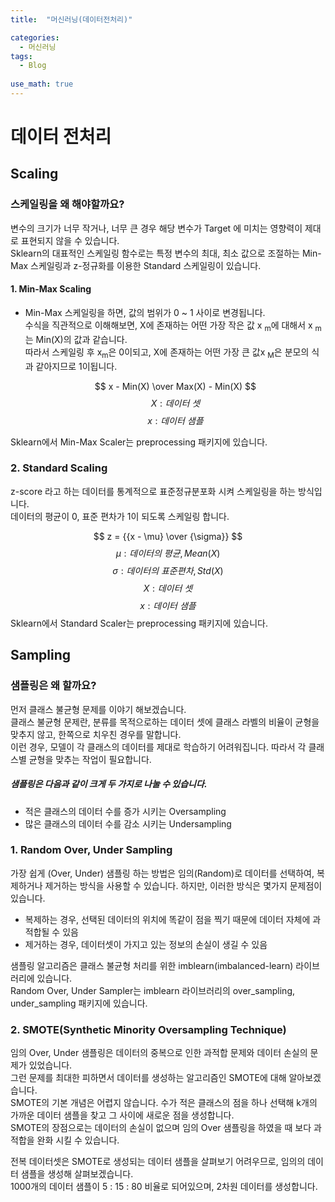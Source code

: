 ```yaml
---
title:  "머신러닝(데이터전처리)"

categories:
  - 머신러닝
tags:
  - Blog
  
use_math: true
---
```



# 데이터 전처리

## Scaling
### 스케일링을 왜 해야할까요?
변수의 크기가 너무 작거나, 너무 큰 경우 해당 변수가 Target 에 미치는 영향력이 제대로 표현되지 않을 수 있습니다.<br>
Sklearn의 대표적인 스케일링 함수로는 특정 변수의 최대, 최소 값으로 조절하는 Min-Max 스케일링과 z-정규화를 이용한 Standard 스케일링이 있습니다.
#### 1. Min-Max Scaling
- Min-Max 스케일링을 하면, 값의 범위가 0 ~ 1 사이로 변경됩니다. <br> 
수식을 직관적으로 이해해보면, X에 존재하는 어떤 가장 작은 값 x <sub>m</sub>에 대해서 x <sub>m</sub>는 Min(X)의 값과 같습니다. <br>
따라서 스케일링 후 x<sub>m</sub>은 0이되고, X에 존재하는 어떤 가장 큰 값x <sub>M</sub>은 분모의 식과 같아지므로 1이됩니다.


  $$ x - Min(X) \over Max(X) - Min(X) $$
  $$X : 데이터\ 셋 $$
  $$ x : 데이터\ 샘플 $$ 


Sklearn에서 Min-Max Scaler는 preprocessing 패키지에 있습니다.

### 2. Standard Scaling
z-score 라고 하는 데이터를 통계적으로 표준정규분포화 시켜 스케일링을 하는 방식입니다.<br>
데이터의 평균이 0, 표준 편차가 1이 되도록 스케일링 합니다.

$$ z = {{x - \mu} \over {\sigma}} $$
$$ \mu : 데이터의\ 평균, Mean(X) $$
$$ \sigma : 데이터의\ 표준편차, Std(X)$$
$$ X : 데이터\ 셋 $$
$$ x : 데이터\ 샘플 $$
Sklearn에서 Standard Scaler는 preprocessing 패키지에 있습니다.


## Sampling
### 샘플링은 왜 할까요?
먼저 클래스 불균형 문제를 이야기 해보겠습니다. <br> 
클래스 불균형 문제란, 분류를 목적으로하는 데이터 셋에 클래스 라벨의 비율이 균형을 맞추지 않고, 한쪽으로 치우친 경우를 말합니다. <br>
이런 경우, 모델이 각 클래스의 데이터를 제대로 학습하기 어려워집니다. 따라서 각 클래스별 균형을 맞추는 작업이 필요합니다.<br>
##### 샘플링은 다음과 같이 크게 두 가지로 나눌 수 있습니다.
* 적은 클래스의 데이터 수를 증가 시키는 Oversampling
* 많은 클래스의 데이터 수를 감소 시키는 Undersampling

### 1. Random Over, Under Sampling
가장 쉽게 (Over, Under) 샘플링 하는 방법은 임의(Random)로 데이터를 선택하여, 복제하거나 제거하는 방식을 사용할 수 있습니다.
하지만, 이러한 방식은 몇가지 문제점이 있습니다. 
* 복제하는 경우, 선택된 데이터의 위치에 똑같이 점을 찍기 때문에 데이터 자체에 과적합될 수 있음
* 제거하는 경우, 데이터셋이 가지고 있는 정보의 손실이 생길 수 있음

샘플링 알고리즘은 클래스 불균형 처리를 위한 imblearn(imbalanced-learn) 라이브러리에 있습니다.<br>
Random Over, Under Sampler는 imblearn 라이브러리의 over_sampling, under_sampling 패키지에 있습니다.


### 2. SMOTE(Synthetic Minority Oversampling Technique)
임의 Over, Under 샘플링은 데이터의 중복으로 인한 과적합 문제와 데이터 손실의 문제가 있었습니다.<br>
그런 문제를 최대한 피하면서 데이터를 생성하는 알고리즘인 SMOTE에 대해 알아보겠습니다. <br>
SMOTE의 기본 개념은 어렵지 않습니다. 수가 적은 클래스의 점을 하나 선택해 k개의 가까운 데이터 샘플을 찾고 그 사이에 새로운 점을 생성합니다.<br>
SMOTE의 장점으로는 데이터의 손실이 없으며 임의 Over 샘플링을 하였을 때 보다 과적합을 완화 시킬 수 있습니다.<br>

전복 데이터셋은 SMOTE로 생성되는 데이터 샘플을 살펴보기 어려우므로, 임의의 데이터 샘플을 생성해 살펴보겠습니다.<br>
1000개의 데이터 샘플이 5 : 15 : 80 비율로 되어있으며, 2차원 데이터를 생성합니다. 


